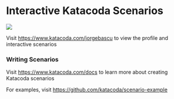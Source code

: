 # Interactive Katacoda Scenarios

[![](http://shields.katacoda.com/katacoda/jorgebascu/count.svg)](https://www.katacoda.com/jorgebascu "Get your profile on Katacoda.com")

Visit https://www.katacoda.com/jorgebascu to view the profile and interactive scenarios

### Writing Scenarios
Visit https://www.katacoda.com/docs to learn more about creating Katacoda scenarios

For examples, visit https://github.com/katacoda/scenario-example

